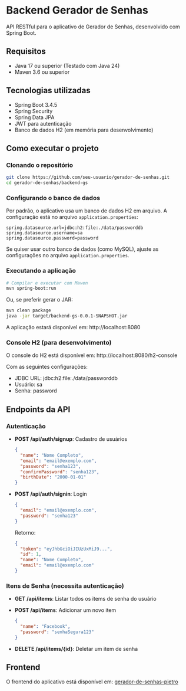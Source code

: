# Backend Gerador de Senhas

API RESTful para o aplicativo de Gerador de Senhas, desenvolvido com Spring Boot.

## Requisitos

- Java 17 ou superior (Testado com Java 24)
- Maven 3.6 ou superior

## Tecnologias utilizadas

- Spring Boot 3.4.5
- Spring Security
- Spring Data JPA
- JWT para autenticação
- Banco de dados H2 (em memória para desenvolvimento)

## Como executar o projeto

### Clonando o repositório

```bash
git clone https://github.com/seu-usuario/gerador-de-senhas.git
cd gerador-de-senhas/backend-gs
```

### Configurando o banco de dados

Por padrão, o aplicativo usa um banco de dados H2 em arquivo. A configuração está no arquivo `application.properties`:

```properties
spring.datasource.url=jdbc:h2:file:./data/passworddb
spring.datasource.username=sa
spring.datasource.password=password
```

Se quiser usar outro banco de dados (como MySQL), ajuste as configurações no arquivo `application.properties`.

### Executando a aplicação

```bash
# Compilar e executar com Maven
mvn spring-boot:run
```

Ou, se preferir gerar o JAR:

```bash
mvn clean package
java -jar target/backend-gs-0.0.1-SNAPSHOT.jar
```

A aplicação estará disponível em: http://localhost:8080

### Console H2 (para desenvolvimento)

O console do H2 está disponível em: http://localhost:8080/h2-console

Com as seguintes configurações:
- JDBC URL: jdbc:h2:file:./data/passworddb
- Usuário: sa
- Senha: password

## Endpoints da API

### Autenticação

- **POST /api/auth/signup**: Cadastro de usuários
  ```json
  {
    "name": "Nome Completo",
    "email": "email@exemplo.com",
    "password": "senha123",
    "confirmPassword": "senha123",
    "birthDate": "2000-01-01"
  }
  ```

- **POST /api/auth/signin**: Login
  ```json
  {
    "email": "email@exemplo.com",
    "password": "senha123"
  }
  ```
  Retorno: 
  ```json
  {
    "token": "eyJhbGciOiJIUzUxMiJ9...",
    "id": 1,
    "name": "Nome Completo",
    "email": "email@exemplo.com"
  }
  ```

### Itens de Senha (necessita autenticação)

- **GET /api/items**: Listar todos os items de senha do usuário

- **POST /api/items**: Adicionar um novo item
  ```json
  {
    "name": "Facebook",
    "password": "senhaSegura123"
  }
  ```

- **DELETE /api/items/{id}**: Deletar um item de senha

## Frontend

O frontend do aplicativo está disponível em: [gerador-de-senhas-pietro](../gerador-de-senhas-pietro) 